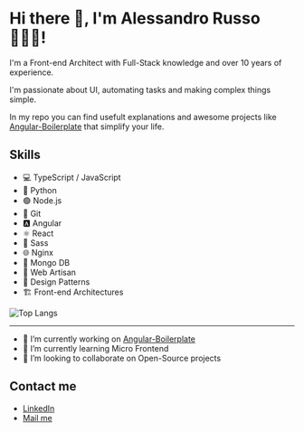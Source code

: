 # Hi there 👋, I'm Alessandro Russo 🧘🏻‍♂️!

I'm a Front-end Architect with Full-Stack  knowledge and over 10 years of experience.

I'm passionate about UI, automating tasks and making complex things simple.

In my repo you can find usefult explanations and awesome projects like [Angular-Boilerplate](https://github.com/Alessandroinfo/angular-boilerplate) that simplify your life.

## Skills

- 💻 TypeScript / JavaScript
- 🐍 Python
- 🟢 Node.js
- 🐙 Git
- 🅰️ Angular
- ⚛️ React
- 🎨 Sass
- 🌐 Nginx
- 💾 Mongo DB
- 🎨 Web Artisan
- 📐 Design Patterns
- 🏗️ Front-end Architectures

![Top Langs](https://github-readme-stats.vercel.app/api/top-langs/?username=Alessandroinfo&theme=onedark&layout=compact)

---

- 🔭 I’m currently working on [Angular-Boilerplate](https://github.com/Alessandroinfo/angular-boilerplate)
- 🌱 I’m currently learning Micro Frontend
- 👯 I’m looking to collaborate on Open-Source projects


## Contact me

- [LinkedIn](https://www.linkedin.com/in/alessandrorusso-in/)
- [Mail me](mailto:alessandrorusso.info@gmail.com)


